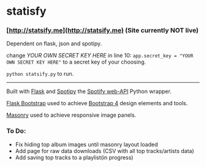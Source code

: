 # statisfy
### [http://statsify.me](http://statsify.me) (Site currently NOT live)
Dependent on flask, json and spotipy.


change *YOUR OWN SECRET KEY HERE* in line 10: `app.secret_key = "YOUR OWN SECRET KEY HERE"` to a secret key of your choosing.

`python statsify.py` to run.

___
Built with [Flask](http://flask.pocoo.org/) and [Spotipy]() the [Spotify web-API](https://developer.spotify.com/web-api/) Python wrapper.

[Flask Bootstrap](https://pythonhosted.org/Flask-Bootstrap/) used to achieve [Bootstrap 4](http://getbootstrap.com/) design elements and tools.

[Masonry](https://masonry.desandro.com/) used to achieve responsive image panels.


### To Do:
- Fix hiding top album images until masonry layout loaded
- Add page for raw data downloads (CSV with all top tracks/artists data)
- Add saving top tracks to a playlist(in progress)
